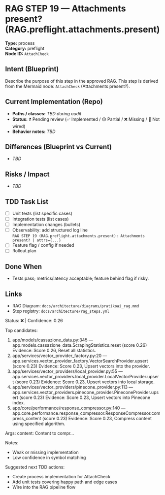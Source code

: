 # RAG STEP 19 — Attachments present? (RAG.preflight.attachments.present)

**Type:** process  
**Category:** preflight  
**Node ID:** `AttachCheck`

## Intent (Blueprint)
Describe the purpose of this step in the approved RAG. This step is derived from the Mermaid node: `AttachCheck` (Attachments present?).

## Current Implementation (Repo)
- **Paths / classes:** _TBD during audit_
- **Status:** ❓ Pending review (✅ Implemented / 🟡 Partial / ❌ Missing / 🔌 Not wired)
- **Behavior notes:** _TBD_

## Differences (Blueprint vs Current)
- _TBD_

## Risks / Impact
- _TBD_

## TDD Task List
- [ ] Unit tests (list specific cases)
- [ ] Integration tests (list cases)
- [ ] Implementation changes (bullets)
- [ ] Observability: add structured log line  
  `RAG STEP 19 (RAG.preflight.attachments.present): Attachments present? | attrs={...}`
- [ ] Feature flag / config if needed
- [ ] Rollout plan

## Done When
- Tests pass; metrics/latency acceptable; feature behind flag if risky.

## Links
- RAG Diagram: `docs/architecture/diagrams/pratikoai_rag.mmd`
- Step registry: `docs/architecture/rag_steps.yml`


<!-- AUTO-AUDIT:BEGIN -->
Status: ❌  |  Confidence: 0.26

Top candidates:
1) app/models/cassazione_data.py:345 — app.models.cassazione_data.ScrapingStatistics.reset (score 0.26)
   Evidence: Score 0.26, Reset all statistics.
2) app/services/vector_provider_factory.py:20 — app.services.vector_provider_factory.VectorSearchProvider.upsert (score 0.23)
   Evidence: Score 0.23, Upsert vectors into the provider.
3) app/services/vector_providers/local_provider.py:55 — app.services.vector_providers.local_provider.LocalVectorProvider.upsert (score 0.23)
   Evidence: Score 0.23, Upsert vectors into local storage.
4) app/services/vector_providers/pinecone_provider.py:113 — app.services.vector_providers.pinecone_provider.PineconeProvider.upsert (score 0.23)
   Evidence: Score 0.23, Upsert vectors into Pinecone index.
5) app/core/performance/response_compressor.py:140 — app.core.performance.response_compressor.ResponseCompressor.compress_content (score 0.23)
   Evidence: Score 0.23, Compress content using specified algorithm.

Args:
    content: Content to compr...

Notes:
- Weak or missing implementation
- Low confidence in symbol matching

Suggested next TDD actions:
- Create process implementation for AttachCheck
- Add unit tests covering happy path and edge cases
- Wire into the RAG pipeline flow
<!-- AUTO-AUDIT:END -->